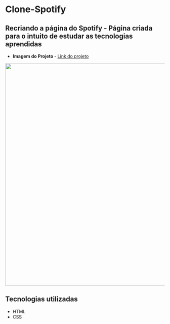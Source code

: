 <h1> Clone-Spotify </h1>

<h2> Recriando a página do Spotify - Página criada para o intuito de estudar as tecnologias aprendidas </h2>

- <strong>Imagem do Projeto </strong>  - <a href="https://adrianoardev.github.io/Clone-Spotify/">Link do projeto</a>


 <div align="left">    
  <img src="https://user-images.githubusercontent.com/86697578/163076358-4a799c3a-0910-42d7-8deb-43933cda18f3.png" width="700px" />    
 </div>

## Tecnologias utilizadas

- HTML
- CSS
